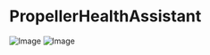 # PropellerHealthAssistant
![Image](../blob/master/Screenshot_20210808-233852_Health%20Assistant.jpg?raw=true)
![Image](../blob/master/Screenshot_20210808-233859_Health%20Assistant.jpg?raw=true)
